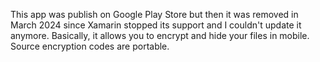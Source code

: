 This app was publish on Google Play Store but then it was removed in March 2024 since Xamarin stopped its support and I couldn't update it anymore.
Basically, it allows you to encrypt and hide your files in mobile. 
Source encryption codes are portable.
